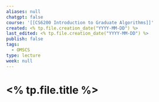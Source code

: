 ```yaml
---
aliases: null
chatgpt: false
course: '[[CS6200 Introduction to Graduate Algorithms]]'
created: <% tp.file.creation_date("YYYY-MM-DD") %>
last_edited: <% tp.file.creation_date("YYYY-MM-DD") %>
publish: false
tags:
  - OMSCS
type: lecture
week: null
---
```

# <% tp.file.title %>
